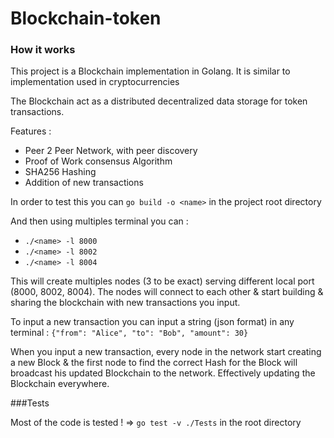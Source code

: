 # Blockchain-token

### How it works

This project is a Blockchain implementation in Golang. It is similar to implementation used in cryptocurrencies

The Blockchain act as a distributed decentralized data storage for token transactions.

Features :
- Peer 2 Peer Network, with peer discovery
- Proof of Work consensus Algorithm
- SHA256 Hashing
- Addition of new transactions

In order to test this you can ```go build -o <name>``` in the project root directory

And then using multiples terminal you can : 
- ``./<name> -l 8000``
- ``./<name> -l 8002``
- ``./<name> -l 8004``

This will create multiples nodes (3 to be exact) serving different local port (8000, 8002, 8004). The nodes will connect to each other & start building & sharing the blockchain with new transactions you input.

To input a new transaction you can input a string (json format) in any terminal : 
```{"from": "Alice", "to": "Bob", "amount": 30}```

When you input a new transaction, every node in the network start creating a new Block & the first node to find the correct Hash for the Block will broadcast his updated Blockchain to the network. Effectively updating the Blockchain everywhere.

###Tests

Most of the code is tested ! => 
```go test -v ./Tests``` in the root directory